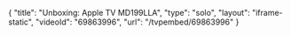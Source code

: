 {
    "title": "Unboxing: Apple TV MD199LLA",
    "type": "solo",
    "layout": "iframe-static",
    "videoId": "69863996",
    "url": "\/tvpembed\/69863996"
}